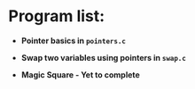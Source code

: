 # Program list:
- **Pointer basics in `pointers.c`**

- **Swap two variables using pointers in `swap.c`**

- **Magic Square - Yet to complete**
